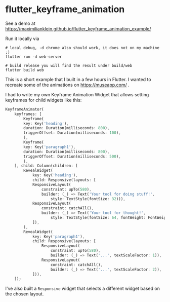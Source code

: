 # flutter_keyframe_animation

See a demo at https://maximilianklein.github.io/flutter_keyframe_animation_example/

Run it locally via

```
# local debug, -d chrome also should work, it does not on my machine ;)
flutter run -d web-server

# build release you will find the result under build/web 
flutter build web 
```

This is a short example that I built in a few hours in Flutter. I wanted to recreate some of the
animations on https://museapp.com/ .

I had to write my own Keyframe Animation Widget that allows setting keyframes for child widgets like this:

```dart
KeyframeAnimator(
    keyframes: [
        Keyframe(
        key: Key('heading'),
        duration: Duration(milliseconds: 800),
        triggerOffset: Duration(milliseconds: 100),
        ),
        Keyframe(
        key: Key('paragraph1'),
        duration: Duration(milliseconds: 800),
        triggerOffset: Duration(milliseconds: 500),
        ),
    ], child: Column(children: [
        RevealWidget(
            key: Key('heading'),
            child: Responsive(layouts: [
            ResponsiveLayout(
                constraint: upTo(580),
                builder: (_) => Text('Your tool for doing stuff!',
                    style: TextStyle(fontSize: 32))),
            ResponsiveLayout(
                constraint: catchAll(),
                builder: (_) => Text('Your tool for thought!',
                    style: TextStyle(fontSize: 64, fontWeight: FontWeight.bold))),
            ]),
        ),
        RevealWidget(
            key: Key('paragraph1'),
            child: Responsive(layouts: [
                ResponsiveLayout(
                    constraint: upTo(580),
                    builder: (_) => Text('...', textScaleFactor: 1)),
                ResponsiveLayout(
                    constraint: catchAll(),
                    builder: (_) => Text('...', textScaleFactor: 2)),
            ])),
    ]);
```

I've also built a `Responsive` widget that selects a different widget based on the chosen layout.
